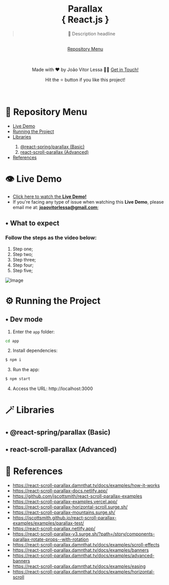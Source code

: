 <div align="center">
  <h1 align='center'>Parallax
    <br/>{ React.js }
  </h1>
  
  > 💬 Description headline
  
  <br/>
  <a href="#-repository-menu">Repository Menu</a><br/>
  
  <br/><br/>
  Made with ❤️ by João Vitor Lessa 👏🏻 
  <a href="https://www.linkedin.com/in/jvitorlb/">Get in Touch!</a>
  <p>Hit the ⭐️ button if you like this project!</p>
</div>

<br/>

# 🔖 Repository Menu

<ul>
    <li><a href="#%EF%B8%8F-live-demo">Live Demo</a></li>
    <li><a href="#%EF%B8%8F-running-the-project">Running the Project</a></li>
    <li><a href="#%EF%B8%8F-libraries">Libraries</a></li>
    <ol>
        <li><a href="#-react-springparallax-basic">@react-spring/parallax (Basic)</a></li>
        <li><a href="#-react-scroll-parallax-advanced">react-scroll-parallax (Advanced)</a></li>
    </ol>
    <li><a href="#-references">References</a></li>
</ul>

# 👁️ Live Demo

- [Click here to watch the **Live Demo!**](https://google.com)
- If you're facing any type of issue when watching this **Live Demo**, please email me at: **joaovitorlessa@gmail.com**;

## • What to expect

### Follow the steps as the video below:

1. Step one;
2. Step two;
3. Step three;
4. Step four;
5. Step five;

![Image](../main/docs/images/demo.gif?raw=true)

# ⚙️ Running the Project

## • Dev mode

1. Enter the `app` folder:

```bash
cd app
```

2. Install dependencies:

```bash
$ npm i
```

3. Run the app:

```bash
$ npm start
```

4. Access the URL: http://localhost:3000

# 🪄 Libraries

## • @react-spring/parallax (Basic)

## • react-scroll-parallax (Advanced)

# 🔨 References

- https://react-scroll-parallax.damnthat.tv/docs/examples/how-it-works
- https://react-scroll-parallax-docs.netlify.app/
- https://github.com/jscottsmith/react-scroll-parallax-examples
- https://react-scroll-parallax-examples.vercel.app/
- https://react-scroll-parallax-horizontal-scroll.surge.sh/
- https://react-scroll-parallax-mountains.surge.sh/
- https://jscottsmith.github.io/react-scroll-parallax-examples/examples/parallax-test/
- https://react-scroll-parallax.netlify.app/
- https://react-scroll-parallax-v3.surge.sh/?path=/story/components-parallax-rotate-props--with-rotation
- https://react-scroll-parallax.damnthat.tv/docs/examples/scroll-effects
- https://react-scroll-parallax.damnthat.tv/docs/examples/banners
- https://react-scroll-parallax.damnthat.tv/docs/examples/advanced-banners
- https://react-scroll-parallax.damnthat.tv/docs/examples/easing
- https://react-scroll-parallax.damnthat.tv/docs/examples/horizontal-scroll
